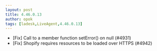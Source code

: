 ```yaml
---
layout: post
title: 4.46.0.13
author: opok
tags: [ladesk,LiveAgent,4.46.0.13]
---
```


- [Fix] Call to a member function setError() on null (#4931)
- [Fix] Shopify requires resources to be loaded over HTTPS (#4942)
